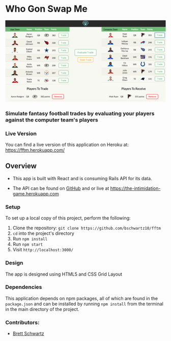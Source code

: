 # Who Gon Swap Me

![Alt text](./src/home.png)
### Simulate fantasy football trades by evaluating your players against the computer team's players

### Live Version

You can find a live version of this application on Heroku at: https://fftm.herokuapp.com/

## Overview


* This app is built with React and is consuming Rails API for its data.

* The API can be found on [GitHub](https://github.com/bschwartz10/the_intimidation_game) and or live at https://the-intimidation-game.herokuapp.com

### Setup

To set up a local copy of this project, perform the following:

  1. Clone the repository: `git clone https://github.com/bschwartz10/fftm`
  2. `cd` into the project's directory
  3. Run `npm install`
  4. Run `npm start`
  5. Visit `http://localhost:3000/`

### Design
The app is designed using HTML5 and CSS Grid Layout

### Dependencies

This application depends on npm packages, all of which are found in the `package.json` and can be installed by running `npm install` from the terminal in the main directory of the project.

### Contributors:
* [Brett Schwartz](https://github.com/bschwartz10)
